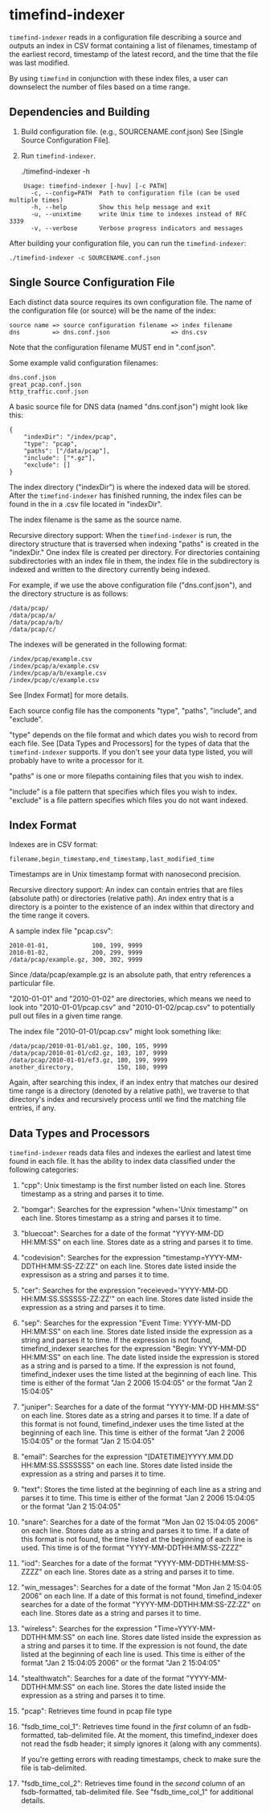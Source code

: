 # timefind-indexer

`timefind-indexer` reads in a configuration file describing a source and
outputs an index in CSV format containing a list of filenames, timestamp of the
earliest record, timestamp of the latest record, and the time that the file was
last modified.

By using `timefind` in conjunction with these index files, a user can
downselect the number of files based on a time range.

## Dependencies and Building

1. Build configuration file. (e.g., SOURCENAME.conf.json)
   See [Single Source Configuration File].

2. Run `timefind-indexer`.

    ./timefind-indexer -h

```
    Usage: timefind-indexer [-huv] [-c PATH]
      -c, --config=PATH  Path to configuration file (can be used multiple times)
      -h, --help         Show this help message and exit
      -u, --unixtime     write Unix time to indexes instead of RFC 3339
      -v, --verbose      Verbose progress indicators and messages
```

After building your configuration file, you can run the `timefind-indexer`:

    ./timefind-indexer -c SOURCENAME.conf.json

## Single Source Configuration File

Each distinct data source requires its own configuration file.
The name of the configuration file (or source) will be the name of the index:

    source name => source configuration filename => index filename
    dns         => dns.conf.json                 => dns.csv

Note that the configuration filename MUST end in ".conf.json".

Some example valid configuration filenames:

    dns.conf.json
    great_pcap.conf.json
    http_traffic.conf.json

A basic source file for DNS data (named "dns.conf.json") might look like this:

    {
        "indexDir": "/index/pcap",
        "type": "pcap",
        "paths": ["/data/pcap"],
        "include": ["*.gz"],
        "exclude": []
    }

The index directory ("indexDir") is where the indexed data will be stored.
After the `timefind-indexer` has finished running, the index files can be found
in the in a .csv file located in "indexDir".

The index filename is the same as the source name.

Recursive directory support: When the `timefind-indexer` is run, the directory
structure that is traversed when indexing "paths" is created in the "indexDir."
One index file is created per directory. For directories containing
subdirectories with an index file in them, the index file in the subdirectory
is indexed and written to the directory currently being indexed.

For example, if we use the above configuration file ("dns.conf.json"), and the
directory structure is as follows:

    /data/pcap/
    /data/pcap/a/
    /data/pcap/a/b/
    /data/pcap/c/

The indexes will be generated in the following format:

    /index/pcap/example.csv
    /index/pcap/a/example.csv
    /index/pcap/a/b/example.csv
    /index/pcap/c/example.csv

See [Index Format] for more details.

Each source config file has the components "type", "paths", "include",
and "exclude".

"type" depends on the file format and which dates you wish to record from each
file. See [Data Types and Processors] for the types of data that the
`timefind-indexer` supports. If you don't see your data type listed, you will
probably have to write a processor for it.

"paths" is one or more filepaths containing files that you wish to index.

"include" is a file pattern that specifies which files you wish to index.
"exclude" is a file pattern specifies which files you do not want indexed.

## Index Format

Indexes are in CSV format:

    filename,begin_timestamp,end_timestamp,last_modified_time

Timestamps are in Unix timestamp format with nanosecond precision.

Recursive directory support: An index can contain entries that are files
(absolute path) or directories (relative path). An index entry that is a
directory is a pointer to the existence of an index within that
directory and the time range it covers.

A sample index file "pcap.csv":

    2010-01-01,            100, 199, 9999
    2010-01-02,            200, 299, 9999
    /data/pcap/example.gz, 300, 302, 9999

Since /data/pcap/example.gz is an absolute path, that entry references a
particular file.

"2010-01-01" and "2010-01-02" are directories, which means we need to look
into "2010-01-01/pcap.csv" and "2010-01-02/pcap.csv" to potentially pull
out files in a given time range.

The index file "2010-01-01/pcap.csv" might look something like:

    /data/pcap/2010-01-01/ab1.gz, 100, 105, 9999
    /data/pcap/2010-01-01/cd2.gz, 103, 107, 9999
    /data/pcap/2010-01-01/ef3.gz, 180, 199, 9999
    another_directory,            150, 180, 9999

Again, after searching this index, if an index entry that matches our
desired time range is a directory (denoted by a relative path), we
traverse to that directory's index and recursively process until we find
the matching file entries, if any.

## Data Types and Processors

`timefind-indexer` reads data files and indexes the earliest and latest time
found in each file. It has the ability to index data classified under the
following categories:

1. "cpp":
    Unix timestamp is the first number listed on each line. Stores timestamp as
    a string and parses it to time.

2. "bomgar":
    Searches for the expression "when='Unix timestamp'" on each line. Stores
    timestamp as a string and parses it to time.

3. "bluecoat":
    Searches for a date of the format "YYYY-MM-DD HH:MM:SS" on each line.
    Stores date as a string and parses it to time.

4. "codevision":
    Searches for the expression "timestamp=YYYY-MM-DDTHH:MM:SS-ZZ:ZZ" on each
    line.  Stores date listed inside the expressison as a string and parses it
    to time.

5. "cer":
    Searches for the expression "receieved='YYYY-MM-DD HH:MM:SS.SSSSSS-ZZ:ZZ'"
    on each line. Stores date listed inside the expression as a string and
    parses it to time.

6. "sep":
    Searches for the expression "Event Time: YYYY-MM-DD HH:MM:SS" on each line.
    Stores date listed inside the expression as a string and parses it to time.
    If the expression is not found, timefind_indexer searches for the expression "Begin:
    YYYY-MM-DD HH:MM:SS" on each line. The date listed inside the expression is
    stored as a string and is parsed to a time. If the expression is not found,
    timefind_indexer uses the time listed at the beginning of each line. This time is
    either of the format "Jan 2 2006 15:04:05" or the format "Jan 2 15:04:05"

7. "juniper":
    Searches for a date of the format "YYYY-MM-DD HH:MM:SS" on each line.
    Stores date as a string and parses it to time. If a date of this format is
    not found, timefind_indexer uses the time listed at the beginning of each line. This
    time is either of the format "Jan 2 2006 15:04:05" or the format "Jan 2
    15:04:05"

8. "email":
    Searches for the expression "[DATETIME]YYYY.MM.DD HH:MM:SS.SSSSSSS" on each
    line.  Stores date listed inside the expression as a string and parses it
    to time.

9. "text":
    Stores the time listed at the beginning of each line as a string and parses
    it to time. This time is either of the format "Jan 2 2006 15:04:05 or the
    format "Jan 2 15:04:05"

10. "snare":
    Searches for a date of the format "Mon Jan 02 15:04:05 2006" on each line.
    Stores date as a string and parses it to time. If a date of this format is
    not found, the time listed at the beginning of each line is used. This time
    is of the format "YYYY-MM-DDTHH:MM:SS-ZZZZ"

11. "iod":
    Searches for a date of the format "YYYY-MM-DDTHH:MM:SS-ZZZZ" on each line.
    Stores date as a string and parses it to time.

12. "win_messages":
    Searches for a date of the format "Mon Jan 2 15:04:05 2006" on each line.
    If a date of this format is not found, timefind_indexer searches for a date of the
    format "YYYY-MM-DDTHH:MM:SS-ZZ:ZZ" on each line. Stores date as a string
    and parses it to time.

13. "wireless":
    Searches for the expression "Time=YYYY-MM-DDTHH:MM:SS" on each line. Stores
    date listed inside the expression as a string and parses it to time. If the
    expression is not found, the date listed at the beginning of each line is
    used. This time is either of the format "Jan 2 15:04:05 2006" or the format
    "Jan 2 15:04:05"

14. "stealthwatch":
    Searches for a date of the format "YYYY-MM-DDTHH:MM:SS" on each line.
    Stores the date listed inside the expression as a string and parses it to
    time.

15. "pcap":
    Retrieves time found in pcap file type

16. "fsdb_time_col_1":
    Retrieves time found in the *first* column of an fsdb-formatted,
    tab-delimited file.  At the moment, this timefind_indexer does not read the fsdb
    header; it simply ignores it (along with any comments).

    If you're getting errors with reading timestamps, check to make sure the
    file is tab-delimited.

16. "fsdb_time_col_2":
    Retrieves time found in the *second* column of an fsdb-formatted,
    tab-delimited file. See "fsdb_time_col_1" for additional details.
